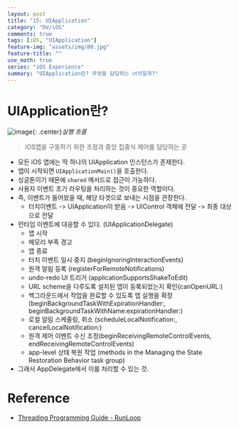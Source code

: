 ```yaml
---
layout: post
title: "15: UIApplication"
category: "DV/iOS"
comments: true
tags: [iOS, "UIApplication"]
feature-img: "assets/img/80.jpg"
feature-title: ""
use_math: true
series: "iOS Experience"
summary: "UIApplication란? 무엇을 담당하는 녀석일까?"
---
```


# UIApplication란?

![image](https://user-images.githubusercontent.com/37871541/134481305-bd166a3a-bd51-4347-9902-b74eb66110e4.png){: .center}_실행 흐름_


> iOS앱을 구동하기 위한 조정과 중앙 집중식 제어를 담당하는 곳

* 모든 iOS 앱에는 딱 하나의 UIApplication 인스턴스가 존재한다.
* 앱이 시작되면 `UIApplicationMain()`을 호출한다.
* 싱글톤이기 때문에 `shared` 메서드로 접근이 가능하다.
* 사용자 이벤트 초기 라우팅을 처리하는 것이 중요한 역할이다.
* 즉, 이벤트가 들어왔을 때, 해당 타겟으로 보내는 시점을 관장한다.
  * 터치이벤트 -> UIApplication이 받음 -> UIControl 객체에 전달 -> 최종 대상으로 전달
* 런타임 이벤트에 대응할 수 있다. (UIApplicationDelegate)
  * 앱 시작
  * 메모리 부족 경고
  * 앱 종료
  * 터치 이벤트 일시 중지 (beginIgnoringInteractionEvents)
  * 원격 알림 등록 (registerForRemoteNotifications)
  * undo-redo UI 트리거 (applicationSupportsShakeToEdit)
  * URL scheme을 다루도록 설치된 앱이 등록되었는지 확인(canOpenURL:)
  * 백그라운드에서 작업을 완료할 수 있도록 앱 실행을 확장(beginBackgroundTaskWithExpirationHandler:, beginBackgroundTaskWithName:expirationHandler:)
  * 로컬 알림 스케줄링, 취소 (scheduleLocalNotification:, cancelLocalNotification:)
  * 원격 제어 이벤트 수신 조정(beginReceivingRemoteControlEvents, endReceivingRemoteControlEvents)
  * app-level 상태 복원 작업 (methods in the Managing the State Restoration Behavior task group)
* 그래서 AppDelegate에서 이를 처리할 수 있는 것.

# Reference

* [Threading Programming Guide - RunLoop](https://developer.apple.com/library/archive/documentation/Cocoa/Conceptual/Multithreading/RunLoopManagement/RunLoopManagement.html)